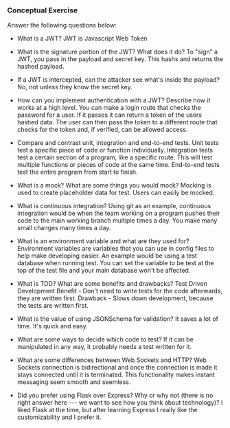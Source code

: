 ### Conceptual Exercise

Answer the following questions below:

- What is a JWT?
JWT is Javascript Web Token

- What is the signature portion of the JWT?  What does it do?
To "sign" a JWT, you pass in the payload and secret key.  This hashs and returns the hashed payload.

- If a JWT is intercepted, can the attacker see what's inside the payload?
No, not unless they know the secret key.

- How can you implement authentication with a JWT?  Describe how it works at a high level.
You can make a login route that checks the password for a user.  If it passes it can return a token of the users hashed data.  The user can then pass the token to a different route that checks for the token and, if verified, can be allowed access.

- Compare and contrast unit, integration and end-to-end tests.
Unit tests test a specific piece of code or function individually.
Integration tests test a certain section of a program, like a specific route.  This will test multiple functions or pieces of code at the same time.
End-to-end tests test the entire program from start to finish.

- What is a mock? What are some things you would mock?
Mocking is used to create placeholder data for test.  Users can easily be mocked.

- What is continuous integration?
Using git as an example, continuous integration would be when the team working on a program pushes their code to the main working branch multiple times a day.  You make many small changes many times a day.

- What is an environment variable and what are they used for?
Environment variables are variables that you can use in config files to help make developing easier.  An example would be using a test database when running test.  You can set the variable to be test at the top of the test file and your main database won't be affected.

- What is TDD? What are some benefits and drawbacks?
Test Driven Development
Benefit - Don't need to write tests for the code afterwards, they are written first.
Drawback - Slows down development, because the tests are written first.

- What is the value of using JSONSchema for validation?
It saves a lot of time. It's quick and easy.

- What are some ways to decide which code to test?
If it can be manipulated in any way, it probably needs a test written for it.

- What are some differences between Web Sockets and HTTP?
Web Sockets connection is bidirectional and once the connection is made it stays connected until it is terminated.  This functionality makes instant messaging seem smooth and seemless.

- Did you prefer using Flask over Express? Why or why not (there is no right answer here --- we want to see how you think about technology)?
I liked Flask at the time, but after learning Express I really like the customizability and I prefer it.